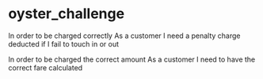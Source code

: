 # oyster_challenge
<!-- In order to use public transport
As a customer
I want money on my card

In order to keep using public transport
As a customer
I want to add money to my card

In order to protect my money
As a customer
I don't want to put too much money on my card -->

<!-- In order to pay for my journey
As a customer
I need my fare deducted from my card -->

<!-- In order to get through the barriers
As a customer
I need to touch in and out -->

<!-- In order to pay for my journey
As a customer
I need to have the minimum amount for a single journey -->

<!-- In order to pay for my journey
As a customer
I need to pay for my journey when it's complete -->

<!-- In order to pay for my journey
As a customer
I need to know where I've travelled from -->

[comment]: <> (In order to know where I have been)

[comment]: <> (As a customer)

[comment]: <> (I want to see to all my previous trips)

[comment]: <> (In order to know how far I have travelled)

[comment]: <> (As a customer)

[comment]: <> (I want to know what zone a station is in)

In order to be charged correctly
As a customer
I need a penalty charge deducted if I fail to touch in or out

In order to be charged the correct amount
As a customer
I need to have the correct fare calculated
